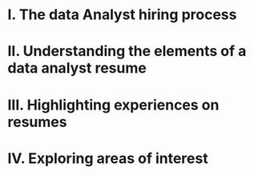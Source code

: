 # I. The data Analyst hiring process
# II. Understanding the elements of a data analyst resume
# III. Highlighting experiences on resumes
# IV. Exploring areas of interest